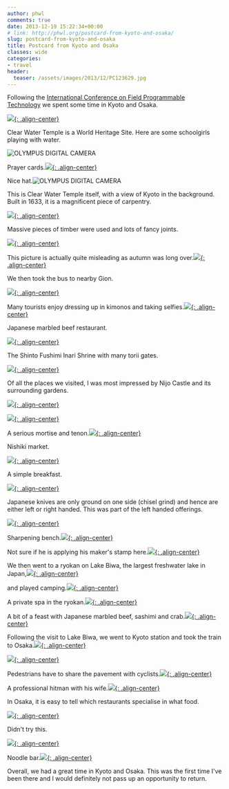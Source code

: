 ```yaml
---
author: phwl
comments: true
date: 2013-12-19 15:22:34+00:00
# link: http://phwl.org/postcard-from-kyoto-and-osaka/
slug: postcard-from-kyoto-and-osaka
title: Postcard from Kyoto and Osaka
classes: wide
categories:
- travel
header:
  teaser: /assets/images/2013/12/PC123629.jpg
---
```


Following the [International Conference on Field Programmable Technology](http://www.icfpt.org) we spent some time in Kyoto and Osaka.

[![](/assets/images/2013/12/PC123629.jpg){: .align-center}](/assets/images/2013/12/PC123629.jpg)



<!-- more -->

Clear Water Temple is a World Heritage Site. Here are some schoolgirls playing with water.

![OLYMPUS DIGITAL CAMERA](/assets/images/2013/12/PC123659.jpg)

Prayer cards.[![](/assets/images/2013/12/PC123629.jpg){: .align-center}](/assets/images/2013/12/PC123629.jpg)

Nice hat.![OLYMPUS DIGITAL CAMERA](/assets/images/2013/12/PC123575.jpg)

This is Clear Water Temple itself, with a view of Kyoto in the background. Built in 1633, it is a magnificent piece of carpentry.

[![](http://phwl.org/wp-content/uploads/2013/12/PC123664.jpg){: .align-center}](http://phwl.org/wp-content/uploads/2013/12/PC123664.jpg)

Massive pieces of timber were used and lots of fancy joints.

[![](http://phwl.org/wp-content/uploads/2013/12/PC123590.jpg){: .align-center}](http://phwl.org/wp-content/uploads/2013/12/PC123590.jpg)

This picture is actually quite misleading as autumn was long over.[![](http://phwl.org/wp-content/uploads/2013/12/PC123671.jpg){: .align-center}](http://phwl.org/wp-content/uploads/2013/12/PC123671.jpg)

We then took the bus to nearby Gion.

[![](/assets/images/2013/12/PC123779.jpg){: .align-center}](/assets/images/2013/12/PC123779.jpg)

Many tourists enjoy dressing up in kimonos and taking selfies.[![](/assets/images/2013/12/PC123757.jpg){: .align-center}](/assets/images/2013/12/PC123757.jpg)

Japanese marbled beef restaurant.

[![](http://phwl.org/wp-content/uploads/2013/12/PC123809.jpg){: .align-center}](http://phwl.org/wp-content/uploads/2013/12/PC123809.jpg)

The Shinto Fushimi Inari Shrine with many torii gates.

[![](http://www.phwl.org/wp-content/uploads/2013/12/PC123748.jpg){: .align-center}](http://www.phwl.org/wp-content/uploads/2013/12/PC123748.jpg)

Of all the places we visited, I was most impressed by Nijo Castle and its surrounding gardens.

[![](http://www.phwl.org/wp-content/uploads/2013/12/PC133982.jpg){: .align-center}](http://www.phwl.org/wp-content/uploads/2013/12/PC133982.jpg)

[![](http://www.phwl.org/wp-content/uploads/2013/12/PC133977.jpg){: .align-center}](http://www.phwl.org/wp-content/uploads/2013/12/PC133977.jpg)

A serious mortise and tenon.[![](http://www.phwl.org/wp-content/uploads/2013/12/PC133959.jpg){: .align-center}](http://www.phwl.org/wp-content/uploads/2013/12/PC133959.jpg)

Nishiki market.

[![](http://www.phwl.org/wp-content/uploads/2013/12/PC133938.jpg){: .align-center}](http://www.phwl.org/wp-content/uploads/2013/12/PC133938.jpg)

A simple breakfast.

[![](http://www.phwl.org/wp-content/uploads/2013/12/PC133859.jpg){: .align-center}](http://www.phwl.org/wp-content/uploads/2013/12/PC133859.jpg)

Japanese knives are only ground on one side (chisel grind) and hence are either left or right handed. This was part of the left handed offerings.

[![](http://www.phwl.org/wp-content/uploads/2013/12/PC133884.jpg){: .align-center}](http://www.phwl.org/wp-content/uploads/2013/12/PC133884.jpg)

Sharpening bench.[![](http://www.phwl.org/wp-content/uploads/2013/12/PC133891.jpg){: .align-center}](http://www.phwl.org/wp-content/uploads/2013/12/PC133891.jpg)

Not sure if he is applying his maker's stamp here.[![](http://www.phwl.org/wp-content/uploads/2013/12/PC133903.jpg){: .align-center}](http://www.phwl.org/wp-content/uploads/2013/12/PC133903.jpg)

We then went to a ryokan on Lake Biwa, the largest freshwater lake in Japan,[![](http://www.phwl.org/wp-content/uploads/2013/12/PC144095.jpg){: .align-center}](http://www.phwl.org/wp-content/uploads/2013/12/PC144095.jpg)

and played camping.[![](http://www.phwl.org/wp-content/uploads/2013/12/PC144143.jpg){: .align-center}](http://www.phwl.org/wp-content/uploads/2013/12/PC144143.jpg)

A private spa in the ryokan.[![](http://www.phwl.org/wp-content/uploads/2013/12/PC154157.jpg){: .align-center}](http://www.phwl.org/wp-content/uploads/2013/12/PC154157.jpg)



A bit of a feast with Japanese marbled beef, sashimi and crab.[![](http://www.phwl.org/wp-content/uploads/2013/12/PC144121.jpg){: .align-center}](http://www.phwl.org/wp-content/uploads/2013/12/PC144121.jpg)

Following the visit to Lake Biwa, we went to Kyoto station and took the train to Osaka.[![](http://www.phwl.org/wp-content/uploads/2013/12/PC144082.jpg){: .align-center}](http://www.phwl.org/wp-content/uploads/2013/12/PC144082.jpg)

[![](http://www.phwl.org/wp-content/uploads/2013/12/PC154233.jpg){: .align-center}](http://www.phwl.org/wp-content/uploads/2013/12/PC154233.jpg)

Pedestrians have to share the pavement with cyclists.[![](http://www.phwl.org/wp-content/uploads/2013/12/PC154216.jpg){: .align-center}](http://www.phwl.org/wp-content/uploads/2013/12/PC154216.jpg)

A professional hitman with his wife.[![](http://www.phwl.org/wp-content/uploads/2013/12/PC154209.jpg){: .align-center}](http://www.phwl.org/wp-content/uploads/2013/12/PC154209.jpg)

In Osaka, it is easy to tell which restaurants specialise in what food.

[![](http://www.phwl.org/wp-content/uploads/2013/12/PC154205.jpg){: .align-center}](http://www.phwl.org/wp-content/uploads/2013/12/PC154205.jpg)

Didn't try this.

[![](http://www.phwl.org/wp-content/uploads/2013/12/PC154175.jpg){: .align-center}](http://www.phwl.org/wp-content/uploads/2013/12/PC154175.jpg)

Noodle bar.[![](http://www.phwl.org/wp-content/uploads/2013/12/PC1541821.jpg){: .align-center}](http://www.phwl.org/wp-content/uploads/2013/12/PC1541821.jpg)

Overall, we had a great time in Kyoto and Osaka. This was the first time I've been there and I would definitely not pass up an opportunity to return.
